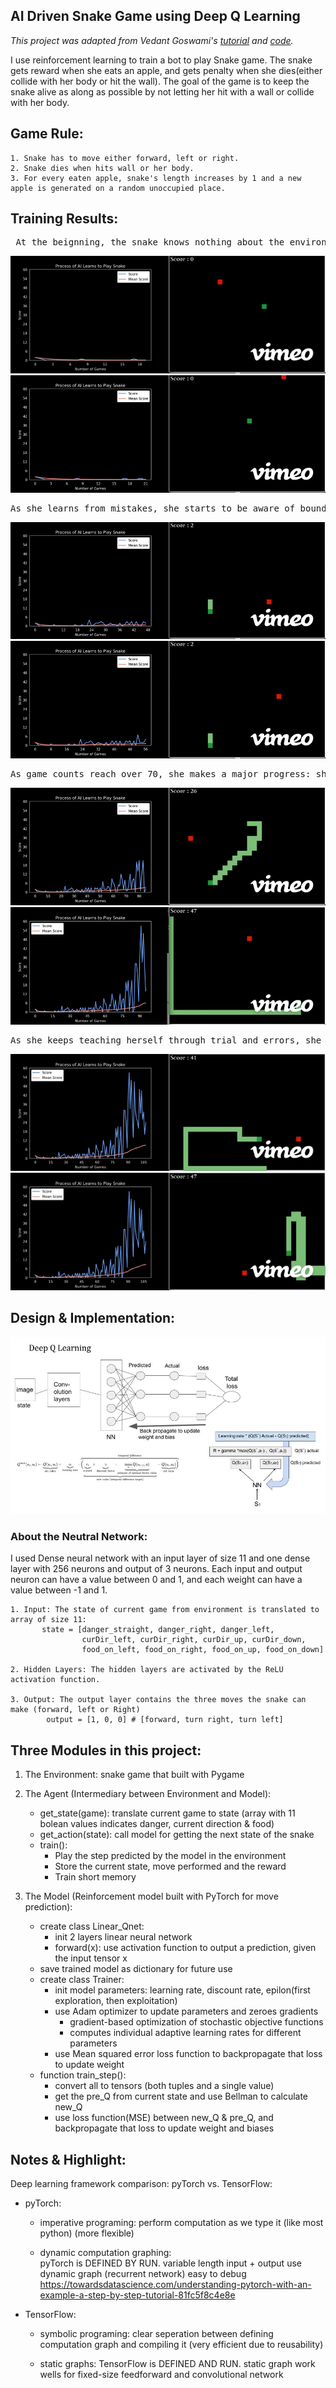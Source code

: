 ## AI Driven Snake Game using Deep Q Learning
<i>This project was adapted from Vedant Goswami's [tutorial](https://www.geeksforgeeks.org/ai-driven-snake-game-using-deep-q-learning/) and [code](https://github.com/vedantgoswami/SnakeGameAI). </i>

I use reinforcement learning to train a bot to play Snake game. The snake gets reward when she eats an apple, and gets penalty when she dies(either collide with her body or hit the wall). The goal of the game is to keep the snake alive as along as possible by not letting her hit with a wall or collide with her body.

## Game Rule:
    1. Snake has to move either forward, left or right.
    2. Snake dies when hits wall or her body.
    3. For every eaten apple, snake's length increases by 1 and a new apple is generated on a random unoccupied place.

## Training Results:

<pre> At the beignning, the snake knows nothing about the environment and moves randomly and always dies early by hitting the wall.</pre>
![](./image/1.0.gif)
![](./image/1.1.gif)


<pre>As she learns from mistakes, she starts to be aware of boundary and learns to walk along the wall while keeping herself safe.</pre>
![](./image/2.0.gif)
![](./image/2.1.gif)


<pre>As game counts reach over 70, she makes a major progress: she tries to reach the apple with fewest step as possible. But she easily runs to her long body and the highest score is below 30.</pre>
![](./image/3.0.gif)
![](./image/3.1.gif)


<pre>As she keeps teaching herself through trial and errors, she becomes a master of this game and even better than human. </pre>
![](./image/4.0.gif)
![](./image/4.1.gif)

## Design & Implementation: 
![image](./image/summary.jpg)


### About the Neutral Network:

I used Dense neural network with an input layer of size 11 and one dense layer with 256 neurons and output of 3 neurons. Each input and output neuron can have a value between 0 and 1, and each weight can have a value between -1 and 1.

    1. Input: The state of current game from environment is translated to array of size 11: 
           state = [danger_straight, danger_right, danger_left,   
                    curDir_left, curDir_right, curDir_up, curDir_down,
                    food_on_left, food_on_right, food_on_up, food_on_down]

    2. Hidden Layers: The hidden layers are activated by the ReLU activation function.

    3. Output: The output layer contains the three moves the snake can make (forward, left or Right) 
            output = [1, 0, 0] # [forward, turn right, turn left]

## Three Modules in this project:

1. The Environment: snake game that built with Pygame

2. The Agent (Intermediary between Environment and Model):
    * get_state(game): translate current game to state (array with 11 bolean values indicates danger, current direction & food)
    * get_action(state): call model for getting the next state of the snake
    * train(): 
        * Play the step predicted by the model in the environment
        * Store the current state, move performed and the reward
        * Train short memory

3. The Model (Reinforcement model built with PyTorch for move prediction):
    * create class Linear_Qnet:
        * init 2 layers linear neural network
        * forward(x): use activation function to output a prediction, given the input tensor x
    * save trained model as dictionary for future use
    * create class Trainer:
        * init model parameters: learning rate, discount rate, epilon(first exploration, then exploitation)
        * use Adam optimizer to update parameters and zeroes gradients
            * gradient-based optimization of stochastic objective functions
            * computes individual adaptive learning rates for different parameters
        * use Mean squared error loss function to backpropagate that loss to update weight
    * function train_step(): 
        * convert all to tensors (both tuples and a single value)
        * get the pre_Q from current state and use Bellman to calculate new_Q
        * use loss function(MSE) between new_Q & pre_Q, and backpropagate that loss to update weight and biases




## Notes & Highlight: 

Deep learning framework comparison: pyTorch vs. TensorFlow:
- pyTorch:
    - imperative programing: 
        perform computation as we type it (like most python) (more flexible)

    - dynamic computation graphing:    
        pyTorch is DEFINED BY RUN.
        variable length input + output use dynamic graph (recurrent network) 
        easy to debug
https://towardsdatascience.com/understanding-pytorch-with-an-example-a-step-by-step-tutorial-81fc5f8c4e8e

- TensorFlow:
    - symbolic programing: 
        clear seperation between defining computation graph and compiling it (very efficient due to reusability)

    - static graphs:
        TensorFlow is DEFINED AND RUN.
        static graph work wells for fixed-size feedforward and convolutional network

